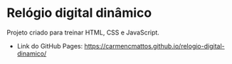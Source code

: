 # Relógio digital dinâmico

Projeto criado para treinar HTML, CSS e JavaScript.

- Link do GitHub Pages: <https://carmencmattos.github.io/relogio-digital-dinamico/>
